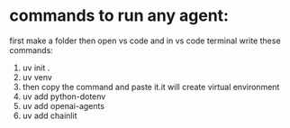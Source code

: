 # commands to run any agent:
first make a folder then open vs code and in vs code terminal write these commands:

1. uv init .
2. uv venv
3. then copy the command and paste it.it will create virtual environment
4. uv add python-dotenv
5. uv add openai-agents
6. uv add chainlit


